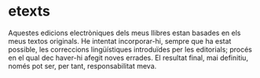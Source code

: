 # etexts

Aquestes edicions electròniques dels meus llibres estan basades en els meus textos originals. He intentat incorporar-hi, sempre que ha estat possible, les correccions lingüístiques introduïdes per les editorials; procés en el qual dec haver-hi afegit noves errades. El resultat final, mai definitiu, només pot ser, per tant, responsabilitat meva.
